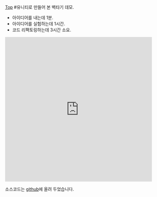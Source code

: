 [Top](index.md)
#유니티로 만들어 본 벽타기 데모.
- 아이디어를 내는데 1분.
- 아이디어를 실험하는데 1시간.
- 코드 리팩토링하는데 3시간 소요.

<iframe allowfullscreen="" frameborder="0" height="472" src="http://www.youtube.com/embed/Mm7soEeDI-Q" width="480"></iframe>

소스코드는 [github](https://github.com/booiljoung/unitywallclimb)에 올려 두었습니다.


